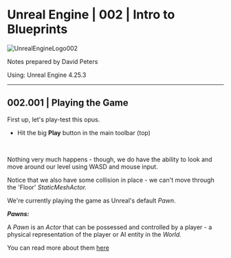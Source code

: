 # Unreal Engine | 002 | Intro to Blueprints

![UnrealEngineLogo002](https://user-images.githubusercontent.com/36719180/90347960-a4e68900-e087-11ea-9349-f5a59105b4d2.png)


Notes prepared by David Peters

Using: Unreal Engine 4.25.3 

---

## 002.001 | Playing the Game

First up, let's play-test this opus.

- Hit the big **Play** button in the main toolbar (top)
<br>

Nothing very much happens - though, we do have the ability to look and move around our level using WASD and mouse input.

Notice that we also have some collision in place - we can't move through the 'Floor' *StaticMeshActor.*

We're currently playing the game as Unreal's default *Pawn*.
<br>

***Pawns:***  

A *Pawn* is an *Actor* that can be possessed and controlled by a player - a physical representation of the player or AI entity in the *World.*

You can read more about them [here](https://docs.unrealengine.com/en-US/Gameplay/Framework/Pawn/index.html)
